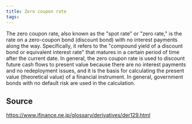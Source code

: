 ```yaml
---
title: Zero coupon rate
tags: 
---
```


The zero coupon rate, also known as the "spot rate" or "zero rate," is the rate on a zero-coupon bond (discount bond) with no interest payments along the way. Specifically, it refers to the "compound yield of a discount bond or equivalent interest rate" that matures in a certain period of time after the current date. In general, the zero coupon rate is used to discount future cash flows to present value because there are no interest payments and no redeployment issues, and it is the basis for calculating the present value (theoretical value) of a financial instrument. In general, government bonds with no default risk are used in the calculation.

## Source
https://www.ifinance.ne.jp/glossary/derivatives/der129.html